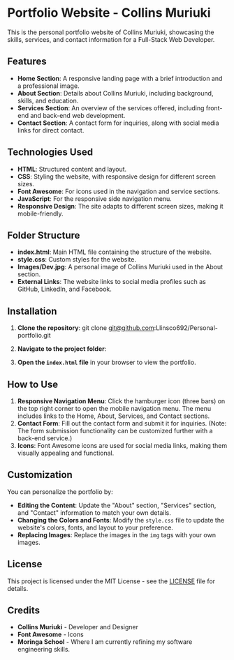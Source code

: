 # Portfolio Website - Collins Muriuki

This is the personal portfolio website of Collins Muriuki, showcasing the skills, services, and contact information for a Full-Stack Web Developer.

## Features

- **Home Section**: A responsive landing page with a brief introduction and a professional image.
- **About Section**: Details about Collins Muriuki, including background, skills, and education.
- **Services Section**: An overview of the services offered, including front-end and back-end web development.
- **Contact Section**: A contact form for inquiries, along with social media links for direct contact.

## Technologies Used

- **HTML**: Structured content and layout.
- **CSS**: Styling the website, with responsive design for different screen sizes.
- **Font Awesome**: For icons used in the navigation and service sections.
- **JavaScript**: For the responsive side navigation menu.
- **Responsive Design**: The site adapts to different screen sizes, making it mobile-friendly.

## Folder Structure

- **index.html**: Main HTML file containing the structure of the website.
- **style.css**: Custom styles for the website.
- **Images/Dev.jpg**: A personal image of Collins Muriuki used in the About section.
- **External Links**: The website links to social media profiles such as GitHub, LinkedIn, and Facebook.

## Installation

1. **Clone the repository**:
git clone git@github.com:Llinsco692/Personal-portfolio.git

2. **Navigate to the project folder**:

3. **Open the `index.html` file** in your browser to view the portfolio.

## How to Use

1. **Responsive Navigation Menu**: Click the hamburger icon (three bars) on the top right corner to open the mobile navigation menu. The menu includes links to the Home, About, Services, and Contact sections.
2. **Contact Form**: Fill out the contact form and submit it for inquiries. (Note: The form submission functionality can be customized further with a back-end service.)
3. **Icons**: Font Awesome icons are used for social media links, making them visually appealing and functional.

## Customization

You can personalize the portfolio by:

- **Editing the Content**: Update the "About" section, "Services" section, and "Contact" information to match your own details.
- **Changing the Colors and Fonts**: Modify the `style.css` file to update the website's colors, fonts, and layout to your preference.
- **Replacing Images**: Replace the images in the `img` tags with your own images.

## License

This project is licensed under the MIT License - see the [LICENSE](LICENSE) file for details.

## Credits

- **Collins Muriuki** - Developer and Designer
- **Font Awesome** - Icons
- **Moringa School** - Where I am currently refining my software engineering skills.
